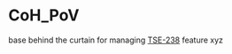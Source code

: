# CoH_PoV
base behind the curtain for managing [TSE-238](https://opsera.atlassian.net/browse/TSE-238)
feature xyz